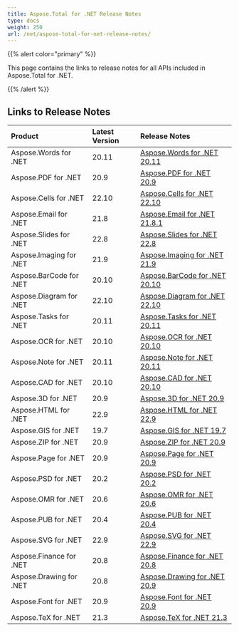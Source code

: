 ```yaml
---
title: Aspose.Total for .NET Release Notes
type: docs
weight: 250
url: /net/aspose-total-for-net-release-notes/
---
```


{{% alert color="primary" %}}

This page contains the links to release notes for all APIs included in Aspose.Total for .NET.

{{% /alert %}}

## **Links to Release Notes**

|**Product**|**Latest Version**|**Release Notes**|
| :- | :- | :- |
|Aspose.Words for .NET|20.11|[Aspose.Words for .NET 20.11](https://docs.aspose.com/words/net/aspose-words-for-net-22-10-release-notes/)|
|Aspose.PDF for .NET|20.9|[Aspose.PDF for .NET 20.9](https://docs.aspose.com/pdf/net/aspose-pdf-for-net-22-9-release-notes/)|
|Aspose.Cells for .NET|22.10|[Aspose.Cells for .NET 22.10](https://docs.aspose.com/cells/net/aspose-cells-for-net-22-10-release-notes/)|
|Aspose.Email for .NET|21.8|[Aspose.Email for .NET 21.8.1](https://docs.aspose.com/email/net/aspose-email-for-net-22-9-release-notes/)|
|Aspose.Slides for .NET|22.8|[Aspose.Slides for .NET 22.8](https://docs.aspose.com/slides/net/aspose-slides-for-net-22-10-release-notes/)|
|Aspose.Imaging for .NET|21.9|[Aspose.Imaging for .NET 21.9](https://docs.aspose.com/imaging/net/aspose-imaging-for-net-22-10-release-notes/)|
|Aspose.BarCode for .NET|20.10|[Aspose.BarCode for .NET 20.10](https://docs.aspose.com/barcode/net/aspose-barcode-for-net-22-1-release-notes/)|
|Aspose.Diagram for .NET|22.10|[Aspose.Diagram for .NET 22.10](https://docs.aspose.com/diagram/net/aspose-diagram-for-net-22-10-release-notes/)|
|Aspose.Tasks for .NET|20.11|[Aspose.Tasks for .NET 20.11](https://docs.aspose.com/tasks/net/aspose-tasks-for-net-22-10-release-notes/)|
|Aspose.OCR for .NET|20.10|[Aspose.OCR for .NET 20.10](https://docs.aspose.com/ocr/net/aspose-ocr-for-net-22-8-release-notes/)|
|Aspose.Note for .NET|20.11|[Aspose.Note for .NET 20.11](https://docs.aspose.com/note/net/aspose-note-for-net-22-9-release-notes/)|
|Aspose.CAD for .NET|20.10|[Aspose.CAD for .NET 20.10](https://docs.aspose.com/cad/net/aspose-cad-for-net-22-9-release-notes/)|
|Aspose.3D for .NET|20.9|[Aspose.3D for .NET 20.9](https://docs.aspose.com/3d/net/aspose-3d-for-net-22-10-release-notes/)|
|Aspose.HTML for .NET|22.9|[Aspose.HTML for .NET 22.9](https://docs.aspose.com/html/net/aspose-html-for-net-22-9-release-notes/)|
|Aspose.GIS for .NET|19.7|[Aspose.GIS for .NET 19.7](https://docs.aspose.com/gis/net/aspose-gis-for-net-22-7-release-notes/)|
|Aspose.ZIP for .NET|20.9|[Aspose.ZIP for .NET 20.9](https://docs.aspose.com/zip/net/aspose-zip-for-net-22-9-release-notes/)|
|Aspose.Page for .NET|20.9|[Aspose.Page for .NET 20.9](https://docs.aspose.com/page/net/aspose-page-for-net-22-9-release-notes/)|
|Aspose.PSD for .NET|20.2|[Aspose.PSD for .NET 20.2](https://docs.aspose.com/psd/net/aspose-psd-for-net-22-10-release-notes/)|
|Aspose.OMR for .NET|20.6|[Aspose.OMR for .NET 20.6](https://docs.aspose.com/omr/net/aspose-omr-for-net-22-9-release-notes/)|
|Aspose.PUB for .NET|20.4|[Aspose.PUB for .NET 20.4](https://docs.aspose.com/pub/net/aspose-pub-for-net-22-6-release-notes/)|
|Aspose.SVG for .NET|22.9|[Aspose.SVG for .NET 22.9](https://docs.aspose.com/svg/net/aspose-svg-for-net-22-9-release-notes/)|
|Aspose.Finance for .NET |20.8|[Aspose.Finance for .NET 20.8](https://docs.aspose.com/finance/net/aspose-finance-for-net-22-9-release-notes/)|
|Aspose.Drawing for .NET|20.8|[Aspose.Drawing for .NET 20.9](https://docs.aspose.com/drawing/net/aspose-drawing-for-net-22-10-release-notes/)|
|Aspose.Font for .NET|20.9|[Aspose.Font for .NET 20.9](https://docs.aspose.com/font/net/aspose-font-for-net-22-9-release-notes/)|
|Aspose.TeX for .NET|21.3|[Aspose.TeX for .NET 21.3](https://docs.aspose.com/tex/net/aspose-tex-for-net-21-3-release-notes/)|
